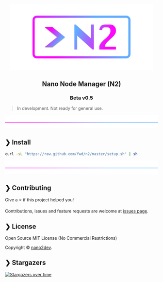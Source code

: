 <p align="center">
  <img src="https://github.com/fwd/n2/raw/master/.github/banner.png" alt="Prompts" width="470" />
</p>

<h2 align="center">Nano Node Manager (N2)</h2>

<h3 align="center">Beta v0.5</h3>

> In development. Not ready for general use. 

![line](https://github.com/fwd/n2/raw/master/.github/line.png)

## ❯ Install

```bash
curl -sL "https://raw.github.com/fwd/n2/master/setup.sh" | sh
```

![line](https://github.com/fwd/n2/raw/master/.github/line.png)


## ❯ Contributing

Give a ⭐️ if this project helped you!

Contributions, issues and feature requests are welcome at [issues page](https://github.com/fwd/n2/issues).

## ❯ License

Open Source MIT License (No Commercial Restrictions)

Copyright © [nano2dev](https://twitter.com/nano2dev).

## ❯ Stargazers

[![Stargazers over time](https://starchart.cc/fwd/n2.svg)](https://github.com/fwd/n2)
